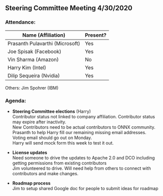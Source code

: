 ## Steering Committee Meeting 4/30/2020

### Attendance:

| Name (Affiliation) | Present? |
| ------------------------------- | --- |
| Prasanth Pulavarthi (Microsoft) | Yes |
| Joe Spisak (Facebook)           | Yes |
| Vin Sharma (Amazon)             | No | 
| Harry Kim (Intel)               | Yes |
| Dilip Sequeira (Nvidia)         | Yes |

Others: Jim Spohrer (IBM)  

### Agenda:

* **Steering Committee elections** (Harry)  
Contributor status not linked to company affiliation. Contributor status may expire after inactivity.  
New Contributors need to be actual contributors to ONNX community.  
Prasanth to help Harry fill our remaining missing email addresses.  
Voting email should go out on Monday.  
Harry will send mock form this week to test it out.

* **License updates**  
Need someone to drive the updates to Apache 2.0 and DCO including getting permissions from existing contributors  
Jim volunteered to drive. Will need help from others to connect with contributors and make changes.  

* **Roadmap process**  
Jim to setup shared Google doc for people to submit ideas for roadmap  
